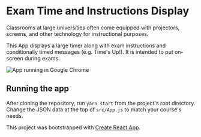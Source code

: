 # Exam Time and Instructions Display

Classrooms at large universities often come equipped with projectors,
screens, and other technology for instructional purposes.

This App displays a large timer along with exam instructions and
conditionally timed messages (e.g. Time's Up!). It is intended to put
on-screen during exams.

![App running in Google Chrome](../public/screenshot.png)

## Running the app

After cloning the repository, run `yarn start` from the project's root
directory. Change the JSON data at the top of `src/App.js` to match your
course's needs.

This project was bootstrapped with [Create React App](https://github.com/facebook/create-react-app).

